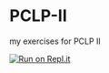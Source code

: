 # PCLP-II
my exercises for PCLP II 

[![Run on Repl.it](https://repl.it/badge/github/vortelacs/PCLP-II)](https://repl.it/github/vortelacs/PCLP-II)